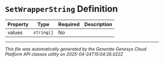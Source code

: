 # `SetWrapperString` Definition

| Property | Type | Required | Description |
|----------|------|----------|-------------|
| values | `string[]` | No |  |

---

*This file was automatically generated by the Generate Genesys Cloud Platform API classes utility on 2025-04-24T15:04:26.022Z*